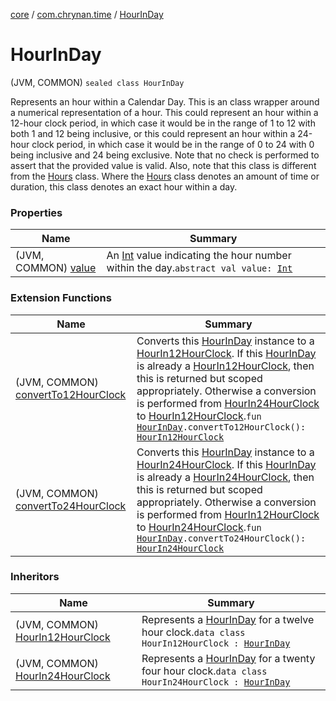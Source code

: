 [core](../../index.md) / [com.chrynan.time](../index.md) / [HourInDay](./index.md)

# HourInDay

(JVM, COMMON) `sealed class HourInDay`

Represents an hour within a Calendar Day. This is an class wrapper around a numerical representation of a
hour. This could represent an hour within a 12-hour clock period, in which case it would be in the range of 1 to 12
with both 1 and 12 being inclusive, or this could represent an hour within a 24-hour clock period, in which case it
would be in the range of 0 to 24 with 0 being inclusive and 24 being exclusive. Note that no check is performed to
assert that the provided value is valid. Also, note that this class is different from the [Hours](../-hours/index.md) class. Where the
[Hours](../-hours/index.md) class denotes an amount of time or duration, this class denotes an exact hour within a day.

### Properties

| Name | Summary |
|---|---|
| (JVM, COMMON) [value](value.md) | An [Int](https://kotlinlang.org/api/latest/jvm/stdlib/kotlin/-int/index.html) value indicating the hour number within the day.`abstract val value: `[`Int`](https://kotlinlang.org/api/latest/jvm/stdlib/kotlin/-int/index.html) |

### Extension Functions

| Name | Summary |
|---|---|
| (JVM, COMMON) [convertTo12HourClock](../convert-to12-hour-clock.md) | Converts this [HourInDay](./index.md) instance to a [HourIn12HourClock](../-hour-in12-hour-clock/index.md). If this [HourInDay](./index.md) is already a [HourIn12HourClock](../-hour-in12-hour-clock/index.md), then this is returned but scoped appropriately. Otherwise a conversion is performed from [HourIn24HourClock](../-hour-in24-hour-clock/index.md) to [HourIn12HourClock](../-hour-in12-hour-clock/index.md).`fun `[`HourInDay`](./index.md)`.convertTo12HourClock(): `[`HourIn12HourClock`](../-hour-in12-hour-clock/index.md) |
| (JVM, COMMON) [convertTo24HourClock](../convert-to24-hour-clock.md) | Converts this [HourInDay](./index.md) instance to a [HourIn24HourClock](../-hour-in24-hour-clock/index.md). If this [HourInDay](./index.md) is already a [HourIn24HourClock](../-hour-in24-hour-clock/index.md), then this is returned but scoped appropriately. Otherwise a conversion is performed from [HourIn12HourClock](../-hour-in12-hour-clock/index.md) to [HourIn24HourClock](../-hour-in24-hour-clock/index.md).`fun `[`HourInDay`](./index.md)`.convertTo24HourClock(): `[`HourIn24HourClock`](../-hour-in24-hour-clock/index.md) |

### Inheritors

| Name | Summary |
|---|---|
| (JVM, COMMON) [HourIn12HourClock](../-hour-in12-hour-clock/index.md) | Represents a [HourInDay](./index.md) for a twelve hour clock.`data class HourIn12HourClock : `[`HourInDay`](./index.md) |
| (JVM, COMMON) [HourIn24HourClock](../-hour-in24-hour-clock/index.md) | Represents a [HourInDay](./index.md) for a twenty four hour clock.`data class HourIn24HourClock : `[`HourInDay`](./index.md) |

